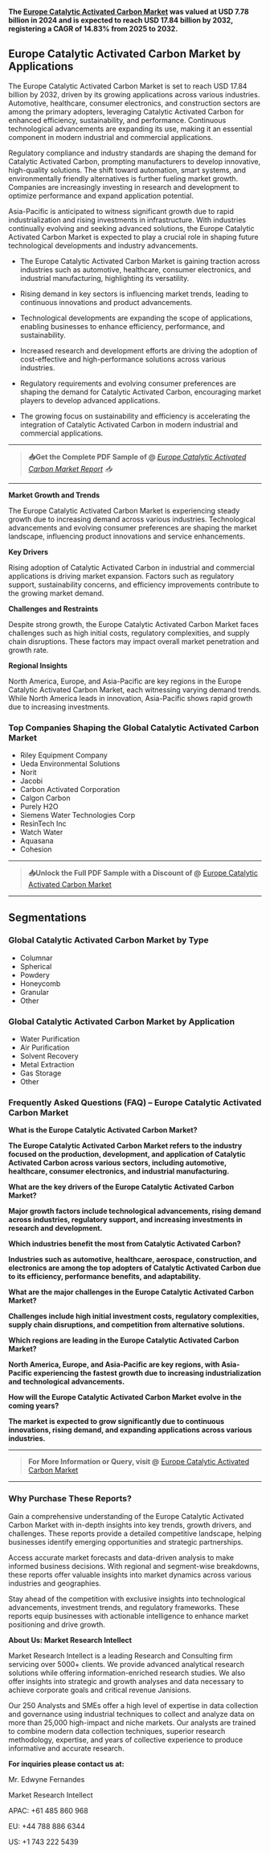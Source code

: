 <p><strong>The <a href="https://www.marketresearchintellect.com/download-sample/?rid=1038459&amp;utm_source=Pulse-April-Europe&amp;utm_medium=852">Europe Catalytic Activated Carbon Market</a> was valued at USD 7.78 billion in 2024 and is expected to reach USD 17.84 billion by 2032, registering a CAGR of 14.83% from 2025 to 2032.</strong></p><h2>Europe Catalytic Activated Carbon Market by Applications&nbsp;</h2><p><p>The Europe Catalytic Activated Carbon Market is set to reach USD 17.84 billion by 2032, driven by its growing applications across various industries. Automotive, healthcare, consumer electronics, and construction sectors are among the primary adopters, leveraging Catalytic Activated Carbon for enhanced efficiency, sustainability, and performance. Continuous technological advancements are expanding its use, making it an essential component in modern industrial and commercial applications.</p><p>Regulatory compliance and industry standards are shaping the demand for Catalytic Activated Carbon, prompting manufacturers to develop innovative, high-quality solutions. The shift toward automation, smart systems, and environmentally friendly alternatives is further fueling market growth. Companies are increasingly investing in research and development to optimize performance and expand application potential.</p><p>Asia-Pacific is anticipated to witness significant growth due to rapid industrialization and rising investments in infrastructure. With industries continually evolving and seeking advanced solutions, the Europe Catalytic Activated Carbon Market is expected to play a crucial role in shaping future technological developments and industry advancements.</p></p><ul><li><p>The Europe Catalytic Activated Carbon Market is gaining traction across industries such as automotive, healthcare, consumer electronics, and industrial manufacturing, highlighting its versatility.</p></li><li><p>Rising demand in key sectors is influencing market trends, leading to continuous innovations and product advancements.</p></li><li><p>Technological developments are expanding the scope of applications, enabling businesses to enhance efficiency, performance, and sustainability.</p></li><li><p>Increased research and development efforts are driving the adoption of cost-effective and high-performance solutions across various industries.</p></li><li><p>Regulatory requirements and evolving consumer preferences are shaping the demand for Catalytic Activated Carbon, encouraging market players to develop advanced applications.</p></li><li><p>The growing focus on sustainability and efficiency is accelerating the integration of Catalytic Activated Carbon in modern industrial and commercial applications.</p></li></ul><hr /><blockquote><p><strong><span class="font-[700]">📥Get the Complete PDF Sample of @ </span></strong><em><span class="font-[700]"><a href="https://www.marketresearchintellect.com/download-sample/?rid=1038459&amp;utm_source=Pulse-April-Europe&amp;utm_medium=852" target="_blank" data-tracking-control-name="article-ssr-frontend-pulse_little-text-block" data-tracking-will-navigate="" data-test-link="">Europe Catalytic Activated Carbon Market Report</a>&nbsp;📥</span></em></p></blockquote><hr /><p class="" data-start="77" data-end="360"><strong data-start="77" data-end="105">Market Growth and Trends</strong></p><p class="" data-start="77" data-end="360">The Europe Catalytic Activated Carbon Market is experiencing steady growth due to increasing demand across various industries. Technological advancements and evolving consumer preferences are shaping the market landscape, influencing product innovations and service enhancements.</p><p class="" data-start="362" data-end="606"><strong data-start="362" data-end="377">Key Drivers</strong></p><p class="" data-start="362" data-end="606">Rising adoption of Catalytic Activated Carbon in industrial and commercial applications is driving market expansion. Factors such as regulatory support, sustainability concerns, and efficiency improvements contribute to the growing market demand.</p><p class="" data-start="608" data-end="849"><strong data-start="608" data-end="637">Challenges and Restraints</strong></p><p class="" data-start="608" data-end="849">Despite strong growth, the Europe Catalytic Activated Carbon Market faces challenges such as high initial costs, regulatory complexities, and supply chain disruptions. These factors may impact overall market penetration and growth rate.</p><p class="" data-start="851" data-end="1095"><strong data-start="851" data-end="872">Regional Insights</strong></p><p class="" data-start="851" data-end="1095">North America, Europe, and Asia-Pacific are key regions in the Europe Catalytic Activated Carbon Market, each witnessing varying demand trends. While North America leads in innovation, Asia-Pacific shows rapid growth due to increasing investments.</p><p><h3>Top Companies Shaping the Global Catalytic Activated Carbon Market </h3><ul><li>Riley Equipment Company</li><li>Ueda Environmental Solutions</li><li>Norit</li><li>Jacobi</li><li>Carbon Activated Corporation</li><li>Calgon Carbon</li><li>Purely H2O</li><li>Siemens Water Technologies Corp</li><li>ResinTech Inc</li><li>Watch Water</li><li>Aquasana</li><li>Cohesion</li></ul></p><hr /><blockquote><p><strong>📥Unlock the Full PDF Sample with a Discount of @</strong> <a href="https://www.marketresearchintellect.com/ask-for-discount/?rid=1038459&amp;utm_source=Pulse-April-Europe&amp;utm_medium=852">Europe Catalytic Activated Carbon Market</a></p></blockquote><hr /><p><h2>Segmentations</h2><h3>Global Catalytic Activated Carbon Market by Type</h3><ul><li>Columnar</li><li>Spherical</li><li>Powdery</li><li>Honeycomb</li><li>Granular</li><li>Other</li></ul><h3>Global Catalytic Activated Carbon Market by Application</h3><ul><li>Water Purification</li><li>Air Purification</li><li>Solvent Recovery</li><li>Metal Extraction</li><li>Gas Storage</li><li>Other</li></ul></p><h3><strong>Frequently Asked Questions (FAQ) &ndash; Europe Catalytic Activated Carbon Market</strong></h3><p><strong>What is the Europe Catalytic Activated Carbon Market?</strong></p><p><strong>The Europe Catalytic Activated Carbon Market refers to the industry focused on the production, development, and application of Catalytic Activated Carbon across various sectors, including automotive, healthcare, consumer electronics, and industrial manufacturing.</strong></p><p><strong>What are the key drivers of the Europe Catalytic Activated Carbon Market?</strong></p><p><strong>Major growth factors include technological advancements, rising demand across industries, regulatory support, and increasing investments in research and development.</strong></p><p><strong>Which industries benefit the most from Catalytic Activated Carbon?</strong></p><p><strong>Industries such as automotive, healthcare, aerospace, construction, and electronics are among the top adopters of Catalytic Activated Carbon due to its efficiency, performance benefits, and adaptability.</strong></p><p><strong>What are the major challenges in the Europe Catalytic Activated Carbon Market?</strong></p><p><strong>Challenges include high initial investment costs, regulatory complexities, supply chain disruptions, and competition from alternative solutions.</strong></p><p><strong>Which regions are leading in the Europe Catalytic Activated Carbon Market?</strong></p><p><strong>North America, Europe, and Asia-Pacific are key regions, with Asia-Pacific experiencing the fastest growth due to increasing industrialization and technological advancements.</strong></p><p><strong>How will the Europe Catalytic Activated Carbon Market evolve in the coming years?</strong></p><p><strong>The market is expected to grow significantly due to continuous innovations, rising demand, and expanding applications across various industries.</strong></p><hr /><blockquote><p><span class="font-[700]"><strong>For More Information or Query, visit&nbsp;@</strong>&nbsp;</span><span class="font-[700]"><a href="https://www.marketresearchintellect.com/product/catalytic-activated-carbon-market/?utm_source=Linkedin&utm_medium=852" target="_blank" data-tracking-control-name="article-ssr-frontend-pulse_little-text-block" data-tracking-will-navigate="" data-test-link="">Europe Catalytic Activated Carbon Market</a></span></p></blockquote><hr /><h3><strong data-start="0" data-end="31">Why Purchase These Reports?</strong></h3><p class="" data-start="35" data-end="297">Gain a comprehensive understanding of the Europe Catalytic Activated Carbon Market with in-depth insights into key trends, growth drivers, and challenges. These reports provide a detailed competitive landscape, helping businesses identify emerging opportunities and strategic partnerships.</p><p class="" data-start="299" data-end="540">Access accurate market forecasts and data-driven analysis to make informed business decisions. With regional and segment-wise breakdowns, these reports offer valuable insights into market dynamics across various industries and geographies.</p><p class="" data-start="542" data-end="784">Stay ahead of the competition with exclusive insights into technological advancements, investment trends, and regulatory frameworks. These reports equip businesses with actionable intelligence to enhance market positioning and drive growth.</p><p><strong><span class="font-[700]">About Us: Market Research Intellect</span></strong></p><p><span class="">Market Research Intellect is a leading Research and Consulting firm servicing over 5000+ clients. We provide advanced analytical research solutions while offering information-enriched research studies.&nbsp;</span>We also offer insights into strategic and growth analyses and data necessary to achieve corporate goals and critical revenue Janisions.</p><p><span class="">Our 250 Analysts and SMEs offer a high level of expertise in data collection and governance using industrial techniques to collect and analyze data on more than 25,000 high-impact and niche markets. Our analysts are trained to combine modern data collection techniques, superior research methodology, expertise, and years of collective experience to produce informative and accurate research.</span></p><p><strong>For inquiries please contact us at:</strong></p><p>Mr. Edwyne Fernandes</p><p>Market Research Intellect</p><p>APAC: +61 485 860 968</p><p>EU: +44 788 886 6344</p><p>US: +1 743 222 5439</p>
